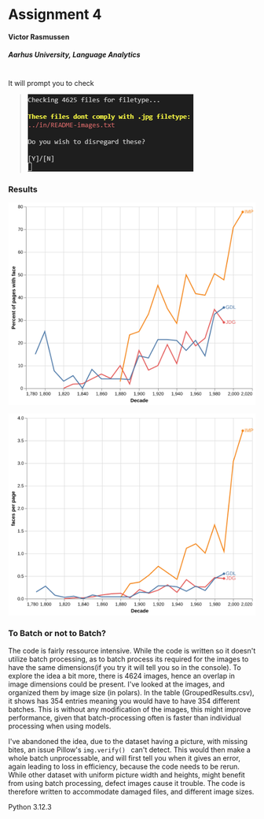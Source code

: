 # Assignment 4

#### Victor Rasmussen
##### Aarhus University, Language Analytics

<br>
It will prompt you to check

> ![](image.png?raw=true)


### Results

![Description](out/LineChart1.png?raw=true)

![Description](out/LineChart.png?raw=true)

### To Batch or not to Batch?

The code is fairly ressource intensive. While the code is written so it doesn't utilize batch processing, as to batch process its required for the images to have the same dimensions(if you try it will tell you so in the console). To explore the idea a bit more, there is 4624 images, hence an overlap in image dimensions could be present. I've looked at the images, and organized them by image size (in polars). In the table (GroupedResults.csv), it shows has 354 entries meaning you would have to have 354 different batches. This is without any modification of the images, this might improve performance, given that batch-processing often is faster than individual processing when using models.

I've abandoned the idea, due to the dataset having a picture, with missing bites, an issue Pillow's ```img.verify() ``` can't detect. This would then make a whole batch unprocessable, and will first tell you when it gives an error, again leading to loss in efficiency, because the code needs to be rerun. While other dataset with uniform picture width and heights, might benefit from using batch processing, defect images cause it trouble. The code is therefore written to accommodate damaged files, and different image sizes.






Python 3.12.3